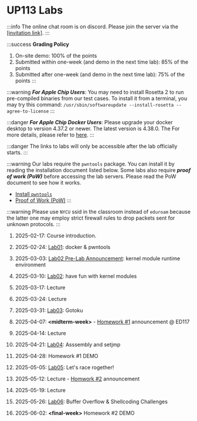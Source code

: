 UP113 Labs
===========

:::info
The online chat room is on discord. Please join the server via the [[invitation link]](https://discord.gg/RUbAsM2Gqs).
:::

:::success
**Grading Policy**
1. On-site demo: 100% of the points
2. Submitted within one-week (and demo in the next time lab): 85% of the points
3. Submitted after one-week (and demo in the next time lab): 75% of the points
:::

:::warning
***For Apple Chip Users***: You may need to install Rosetta 2 to run pre-compiled binaries from our test cases. To install it from a terminal, you may try this command:
``/usr/sbin/softwareupdate --install-rosetta --agree-to-license``
:::

:::danger
***For Apple Chip Docker Users***: Please upgrade your docker desktop to version 4.37.2 or newer. The latest version is 4.38.0. The For more details, please refer to [here](https://docs.docker.com/desktop/cert-revoke-solution/#upgrade-to-docker-desktop-version-4372-recommended).
:::

:::danger
The links to labs will only be accessible after the lab officially starts.
:::

:::warning
Our labs require the `pwntools` package. You can install it by reading the installation document listed below. Some labs also require ***proof of work (PoW)*** before accessing the lab servers. Please read the PoW document to see how it works.
- [Install `pwntools`](https://md.zoolab.org/s/EleTCdAQ5)
- [Proof of Work (PoW)](https://md.zoolab.org/s/EHSmQ0szV)
:::

:::warning
Please use `NYCU` ssid in the classroom instead of `eduroam` because the latter one may employ strict firewall rules to drop packets sent for unknown protocols.
:::

1. 2025-02-17: Course introduction.

1. 2025-02-24: [Lab01](https://md.zoolab.org/0pa9UFRDT7CnbF1qe-m5Pw): docker & pwntools

1. 2025-03-03: [Lab02 Pre-Lab Announcement](https://md.zoolab.org/yHdtmVBwT02hDTuaUVwzZQ): kernel module runtime environment

1. 2025-03-10: [Lab02](https://md.zoolab.org/daTPELuWSpC9TJd9y4FDCg): have fun with kernel modules 

1. 2025-03-17: Lecture

1. 2025-03-24: Lecture

1. 2025-03-31: [Lab03](https://md.zoolab.org/s/aUoJB0K7Q): Gotoku

1. 2025-04-07: **&lt;midterm-week&gt;** - [Homework #1](https://md.zoolab.org/s/BQqWDSm9k#) announcement @ ED117

1. 2025-04-14:  Lecture

1. 2025-04-21: [Lab04](https://md.zoolab.org/s/WxqGAeLKW): Asssembly and setjmp

1. 2025-04-28: Homework #1 DEMO

1. 2025-05-05: [Lab05](https://md.zoolab.org/s/k_5fXhAs6): Let's race rogether!

1. 2025-05-12: Lecture - [Homwork #2](https://md.zoolab.org/s/-ZkLZrI1m) announcement

1. 2025-05-19: Lecture

1. 2025-05-26: [Lab06](https://md.zoolab.org/s/R5sL4X0Ip): Buffer Overflow & Shellcoding Challenges

1. 2025-06-02: **&lt;final-week&gt;** Homework #2 DEMO
